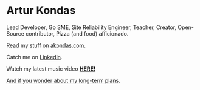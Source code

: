 # Artur Kondas

Lead Developer, Go SME, Site Reliability Engineer, Teacher, Creator, Open-Source contributor, Pizza (and food) afficionado.

Read my stuff on [akondas.com](https://akondas.com).

Catch me on [Linkedin](https://www.linkedin.com/in/arturkondas/).

Watch my latest music video **[HERE!](https://bit.ly/enae-system)**

[And if you wonder about my long-term plans](https://github.com/docker/cli/issues/267#issuecomment-695149477).
